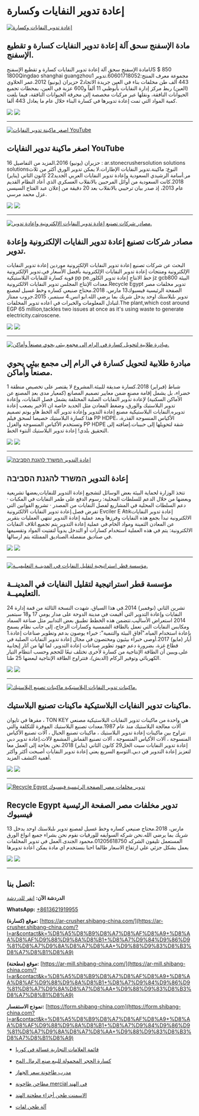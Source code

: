 # إعادة تدوير النفايات وكسارة

<a href="https://swt.shibang-china.com/?l=ar&img&k=%D8%A5%D8%B9%D8%A7%D8%AF%D8%A9+%D8%AA%D8%AF%D9%88%D9%8A%D8%B1+%D8%A7%D9%84%D9%86%D9%81%D8%A7%D9%8A%D8%A7%D8%AA+%D9%88%D9%83%D8%B3%D8%A7%D8%B1%D8%A9" target="_blank">![إعادة تدوير النفايات وكسارة](http://static.shibang-china.com/all-800x300/929.jpg)</a>

## مادة الإسفنج سحق آلة إعادة تدوير النفايات كسارة و تقطيع الإسفنج.
مادة الإسفنج سحق آلة إعادة تدوير النفايات كسارة و تقطيع الإسفنجUS $ 850 1800Qingdao shanghai guangzhou1 مجموعة معرف المنتج:60601718052.تدوير 443 ألف طن مخلفات بناء في العين جريدة الاتحاد2 حزيران (يونيو) 2012.عمر الحلاوي (العين) ربط مركز إدارة النفايات بأبوظبي 11 ألفاً و600 عزبة في العين، بمحطات تجميع الحيوانات النافقة، ونقلها عبر مركبات مخصصة إلى محرقة الحيوانات النافقة، فيما بلغت كمية المواد التي تمت إعادة تدويرها في كسارة البناء خلال عام ما يعادل 443 ألفا.


<a href="https://whatsapp.shibangsoft.com/WhatsApp.php" target="_blank" title="WhatsApp">![](http://static.shibang-china.com/icon/whatsapp.png)</a> <a href="https://swt.shibang-china.com/?l=ar&icon&k=%D8%A5%D8%B9%D8%A7%D8%AF%D8%A9+%D8%AA%D8%AF%D9%88%D9%8A%D8%B1+%D8%A7%D9%84%D9%86%D9%81%D8%A7%D9%8A%D8%A7%D8%AA+%D9%88%D9%83%D8%B3%D8%A7%D8%B1%D8%A9" target="_blank">![](http://static.shibang-china.com/icon/chat-ar.png)</a>

---

<a href="https://swt.shibang-china.com/?l=ar&img&k=%D8%A5%D8%B9%D8%A7%D8%AF%D8%A9+%D8%AA%D8%AF%D9%88%D9%8A%D8%B1+%D8%A7%D9%84%D9%86%D9%81%D8%A7%D9%8A%D8%A7%D8%AA+%D9%88%D9%83%D8%B3%D8%A7%D8%B1%D8%A9" target="_blank">![اصغر ماكينة تدوير النفايات YouTube](http://static.shibang-china.com/all-800x300/1151.jpg)</a>

## اصغر ماكينة تدوير النفايات YouTube
16 حزيران (يونيو) 2016.المزيد من التفاصيل : ar.stonecrushersolution solutions solutionsالنوع: ماكينة.تدوير النفايات الإطارات.لا يمكن تدوير الورق أكثر من ثلاث مر.أسامة الرشيدي السعودية وإعادة تدوير النفايات العربي الجديد22 كانون الثاني (يناير) 2018.كانت السعودية من أوائل المرحبين بالانقلاب العسكري الذي أعاد النظام القديم عام 2013، إذ صدر بيان ترحيبي بالانقلاب بعد 20 دقيقة من إعلان عبد الفتاح السيسي عزل محمد مرسي.


<a href="https://whatsapp.shibangsoft.com/WhatsApp.php" target="_blank" title="WhatsApp">![](http://static.shibang-china.com/icon/whatsapp.png)</a> <a href="https://swt.shibang-china.com/?l=ar&icon&k=%D8%A5%D8%B9%D8%A7%D8%AF%D8%A9+%D8%AA%D8%AF%D9%88%D9%8A%D8%B1+%D8%A7%D9%84%D9%86%D9%81%D8%A7%D9%8A%D8%A7%D8%AA+%D9%88%D9%83%D8%B3%D8%A7%D8%B1%D8%A9" target="_blank">![](http://static.shibang-china.com/icon/chat-ar.png)</a>

---

<a href="https://swt.shibang-china.com/?l=ar&img&k=%D8%A5%D8%B9%D8%A7%D8%AF%D8%A9+%D8%AA%D8%AF%D9%88%D9%8A%D8%B1+%D8%A7%D9%84%D9%86%D9%81%D8%A7%D9%8A%D8%A7%D8%AA+%D9%88%D9%83%D8%B3%D8%A7%D8%B1%D8%A9" target="_blank">![مصادر شركات تصنيع إعادة تدوير النفايات الإلكترونية وإعادة تدوير.](http://static.shibang-china.com/all-800x300/881.jpg)</a>

## مصادر شركات تصنيع إعادة تدوير النفايات الإلكترونية وإعادة تدوير.
البحث عن شركات تصنيع إعادة تدوير النفايات الإلكترونية موردين إعادة تدوير النفايات الإلكترونية ومنتجات إعادة تدوير النفايات الإلكترونية بأفضل الأسعار في.تدوير الإلكترونية قوية كسارة للنفايات البلاستيكية pp pe.خط الانتاج إعادة تدوير الكلور jz gcb800 البيئة معدات الإنتاج المجلس تدوير النفايات الالكترونية.Recycle Egypt تدوير مخلفات مصر الصفحة الرئيسية فيسبوك13 مارس، 2018.محتاج صنيعي كساره وخط غسيل لمصنع تدوير ىلبلاستك اوحد يدخل شريك بما يرضي الله.ابو انس.4 سبتمبر، 2015.جروب ممتاز لتبادل المعلومات والخبرات في اعاده تدوير المخلفات.The plant,which cost around EGP 65 million,tackles two issues at once as it&#39;s using waste to generate electricity.cairoscene.


<a href="https://whatsapp.shibangsoft.com/WhatsApp.php" target="_blank" title="WhatsApp">![](http://static.shibang-china.com/icon/whatsapp.png)</a> <a href="https://swt.shibang-china.com/?l=ar&icon&k=%D8%A5%D8%B9%D8%A7%D8%AF%D8%A9+%D8%AA%D8%AF%D9%88%D9%8A%D8%B1+%D8%A7%D9%84%D9%86%D9%81%D8%A7%D9%8A%D8%A7%D8%AA+%D9%88%D9%83%D8%B3%D8%A7%D8%B1%D8%A9" target="_blank">![](http://static.shibang-china.com/icon/chat-ar.png)</a>

---

<a href="https://swt.shibang-china.com/?l=ar&img&k=%D8%A5%D8%B9%D8%A7%D8%AF%D8%A9+%D8%AA%D8%AF%D9%88%D9%8A%D8%B1+%D8%A7%D9%84%D9%86%D9%81%D8%A7%D9%8A%D8%A7%D8%AA+%D9%88%D9%83%D8%B3%D8%A7%D8%B1%D8%A9" target="_blank">![مبادرة طلابية لتحويل كسارة في الرام إلى مجمع بيئي يحوي مصنعاً وأماكن.](http://static.shibang-china.com/all-800x300/197.jpg)</a>

## مبادرة طلابية لتحويل كسارة في الرام إلى مجمع بيئي يحوي مصنعاً وأماكن.
1 شباط (فبراير) 2018.كسارة صديقة للبيئة.المشروع لا يقتصر على تخصيص منطقة خضراء، بل يشمل إقامة مصنعٍ ضمن معايير تصميم المصانع (كمعيار مدى بعدِ المصنع عن الأماكن السكنية) لإعادة تدوير النفايات الصلبة المختلفة يشمل فصل النفايات، وإعادة تدوير البلاستيك والورق، وضغط المعادن مثل الحديد خاصة ان الأخير يصعب إعادة تدويره.النفايات البلاستيكية مصنع إعادة التدوير وإعادة تدوير آلة الخط هاو يوتم تصميم هذا كسارة البلاستيك خصيصا لسحق فيلم PP HDPE، الأكياس المنسوجة القذرة، وتستخدم الأكياس المنسوجة والغزل PP HDPE شقة لتحويلها إلى حبيبات.إضافته إلى التحقيق بلدي! إعادة تدوير البلاستيك النتوء الخط.


<a href="https://whatsapp.shibangsoft.com/WhatsApp.php" target="_blank" title="WhatsApp">![](http://static.shibang-china.com/icon/whatsapp.png)</a> <a href="https://swt.shibang-china.com/?l=ar&icon&k=%D8%A5%D8%B9%D8%A7%D8%AF%D8%A9+%D8%AA%D8%AF%D9%88%D9%8A%D8%B1+%D8%A7%D9%84%D9%86%D9%81%D8%A7%D9%8A%D8%A7%D8%AA+%D9%88%D9%83%D8%B3%D8%A7%D8%B1%D8%A9" target="_blank">![](http://static.shibang-china.com/icon/chat-ar.png)</a>

---

<a href="https://swt.shibang-china.com/?l=ar&img&k=%D8%A5%D8%B9%D8%A7%D8%AF%D8%A9+%D8%AA%D8%AF%D9%88%D9%8A%D8%B1+%D8%A7%D9%84%D9%86%D9%81%D8%A7%D9%8A%D8%A7%D8%AA+%D9%88%D9%83%D8%B3%D8%A7%D8%B1%D8%A9" target="_blank">![إعادة التدوير המשרד להגנת הסביבה](http://static.shibang-china.com/all-800x300/904.jpg)</a>

## إعادة التدوير המשרד להגנת הסביבה
​تتخذ الوزارة لحماية البيئة بعض الوسائل لتشجيع إعادة التدوير للنفايات,بعضها تشريعية وبعضها من خلال الدعم للسلطات المحلية: رسوم الدفع على طمر النفايات في المكبات &middot; دعم السلطات المحلية في المشاريع لفصل النفايات من المصدر &middot; تشريع القوانين التي تفرض فصل.إعادة تدوير النفايات الالكترونية Evciler E Atıkإعادة تدوير النفايات الالكترونية تبدأ بجمع هذه النفايات وفرزها وبعد عملية إعادة التدوير تنتهي العمليات بتقرير عن المعادن الثمينة ومواد الخام.في عملية إعادة التدوير يتم تجميع.اتلاف النفايات الالكترونية: يتم في هذه العملية استخدام كسارات أو التدخل يدوياً لتفتيت المواد وتقسيمها في صناديق منفصلة.الصناديق الممتلئة يتم ارسالها.


<a href="https://whatsapp.shibangsoft.com/WhatsApp.php" target="_blank" title="WhatsApp">![](http://static.shibang-china.com/icon/whatsapp.png)</a> <a href="https://swt.shibang-china.com/?l=ar&icon&k=%D8%A5%D8%B9%D8%A7%D8%AF%D8%A9+%D8%AA%D8%AF%D9%88%D9%8A%D8%B1+%D8%A7%D9%84%D9%86%D9%81%D8%A7%D9%8A%D8%A7%D8%AA+%D9%88%D9%83%D8%B3%D8%A7%D8%B1%D8%A9" target="_blank">![](http://static.shibang-china.com/icon/chat-ar.png)</a>

---

<a href="https://swt.shibang-china.com/?l=ar&img&k=%D8%A5%D8%B9%D8%A7%D8%AF%D8%A9+%D8%AA%D8%AF%D9%88%D9%8A%D8%B1+%D8%A7%D9%84%D9%86%D9%81%D8%A7%D9%8A%D8%A7%D8%AA+%D9%88%D9%83%D8%B3%D8%A7%D8%B1%D8%A9" target="_blank">![مؤسسة قطر استراتيجية لتقليل النفايات في المدينــة التعليميــة.](http://static.shibang-china.com/all-800x300/1344.jpg)</a>

## مؤسسة قطر استراتيجية لتقليل النفايات في المدينــة التعليميــة.
24 تشرين الثاني (نوفمبر) 2014.في هذا السياق، شهدت النسخة الثالثة من قمة إدارة النفايات وإعادة التدوير التي أقيمت في مدينة الدوحة على مدار يومي 17 و18 سبتمبر 2014 استعراض الأساليب.تتضمن هذه الخطط تطبيق بعض التدابير مثل صناعة السماد ومكابس النفايات التي تعمل بالطاقة الشمسية وكسارات الزجاج، إلى جانب نظام يسمح بإعادة استخدام المياه.&quot;آفاق البيئة والتنمية&quot;: خبراء يوصون بدعم وتطوير صناعات إعادة.1 أيار (مايو) 2017.أوصى خبراء بيئيون ومختصون في مجال إعادة تدوير النفايات الصلبة في قطاع غزة، بضرورة دعم جهود تطوير صناعات إعادة التدوير، لما لها من آثار إيجابية على.ويبين أن الطاقة الإنتاجية من كسارة لأخرى تختلف تبعًا للحجم وحسب انتظام التيار الكهربائي وتوفير الركام (الدبش)، فتتراوح الطاقة الإنتاجية لبعضها 25 طنا.


<a href="https://whatsapp.shibangsoft.com/WhatsApp.php" target="_blank" title="WhatsApp">![](http://static.shibang-china.com/icon/whatsapp.png)</a> <a href="https://swt.shibang-china.com/?l=ar&icon&k=%D8%A5%D8%B9%D8%A7%D8%AF%D8%A9+%D8%AA%D8%AF%D9%88%D9%8A%D8%B1+%D8%A7%D9%84%D9%86%D9%81%D8%A7%D9%8A%D8%A7%D8%AA+%D9%88%D9%83%D8%B3%D8%A7%D8%B1%D8%A9" target="_blank">![](http://static.shibang-china.com/icon/chat-ar.png)</a>

---

<a href="https://swt.shibang-china.com/?l=ar&img&k=%D8%A5%D8%B9%D8%A7%D8%AF%D8%A9+%D8%AA%D8%AF%D9%88%D9%8A%D8%B1+%D8%A7%D9%84%D9%86%D9%81%D8%A7%D9%8A%D8%A7%D8%AA+%D9%88%D9%83%D8%B3%D8%A7%D8%B1%D8%A9" target="_blank">![ماكينات تدوير النفايات البلاستيكية ماكينات تصنيع البلاستيك.](http://static.shibang-china.com/all-800x300/568.jpg)</a>

## ماكينات تدوير النفايات البلاستيكية ماكينات تصنيع البلاستيك.
مقرها في تايوان ، TON KEY هي واحدة من ماكينات تدوير النفايات البلاستيكية مصنعي آلات معالجة البلاستيك منذ عام 1987.معدات تصنيع البلاستيك الموفرة للتكلفة والتي تتراوح بين ماكينات إعادة تدوير البلاستيك ، ماكينات تصنيع الحبال ، آلات تصنيع الأكياس المنسوجة ، آلات الأكياس المنسوجة ، آلات تصنيع القماش المشمع لآلات.إعادة تدوير دبي إعادة تدوير النفايات سيت الحل29 كانون الثاني (يناير) 2018.نحن بحاجة إلى العمل معا لتعزيز إعادة التدوير في دبي.التوسع السريع يعني إعادة تدوير النفايات أصبحت أكثر وأكثر أهمية اكتشف المزيد.


<a href="https://whatsapp.shibangsoft.com/WhatsApp.php" target="_blank" title="WhatsApp">![](http://static.shibang-china.com/icon/whatsapp.png)</a> <a href="https://swt.shibang-china.com/?l=ar&icon&k=%D8%A5%D8%B9%D8%A7%D8%AF%D8%A9+%D8%AA%D8%AF%D9%88%D9%8A%D8%B1+%D8%A7%D9%84%D9%86%D9%81%D8%A7%D9%8A%D8%A7%D8%AA+%D9%88%D9%83%D8%B3%D8%A7%D8%B1%D8%A9" target="_blank">![](http://static.shibang-china.com/icon/chat-ar.png)</a>

---

<a href="https://swt.shibang-china.com/?l=ar&img&k=%D8%A5%D8%B9%D8%A7%D8%AF%D8%A9+%D8%AA%D8%AF%D9%88%D9%8A%D8%B1+%D8%A7%D9%84%D9%86%D9%81%D8%A7%D9%8A%D8%A7%D8%AA+%D9%88%D9%83%D8%B3%D8%A7%D8%B1%D8%A9" target="_blank">![Recycle Egypt تدوير مخلفات مصر الصفحة الرئيسية فيسبوك](http://static.shibang-china.com/all-800x300/462.jpg)</a>

## Recycle Egypt تدوير مخلفات مصر الصفحة الرئيسية فيسبوك
13 مارس، 2018.محتاج صنيعي كساره وخط غسيل لمصنع تدوير ىلبلاستك اوحد يدخل شريك بما يرضي الله.نحن شركه السوايفه للورقيات نقوم نحن بشراء جميع انواع الورق المستعمل تليفون الشركه 01205618750.محمود الجندى.العمل في تدوير المخلفات يعمل بشكل جزئي علي ارتفاع الاسعار طالما احنا بنستخدم اي مادة يمكن اعادة تدويرها

<a href="https://whatsapp.shibangsoft.com/WhatsApp.php" target="_blank" title="WhatsApp">![](http://static.shibang-china.com/icon/whatsapp.png)</a> <a href="https://swt.shibang-china.com/?l=ar&icon&k=%D8%A5%D8%B9%D8%A7%D8%AF%D8%A9+%D8%AA%D8%AF%D9%88%D9%8A%D8%B1+%D8%A7%D9%84%D9%86%D9%81%D8%A7%D9%8A%D8%A7%D8%AA+%D9%88%D9%83%D8%B3%D8%A7%D8%B1%D8%A9" target="_blank">![](http://static.shibang-china.com/icon/chat-ar.png)</a>

---
## اتصل بنا:

**الدردشة الآن:** [انقر للدردشة](https://swt.shibang-china.com?l=ar&contact&k=%D8%A5%D8%B9%D8%A7%D8%AF%D8%A9+%D8%AA%D8%AF%D9%88%D9%8A%D8%B1+%D8%A7%D9%84%D9%86%D9%81%D8%A7%D9%8A%D8%A7%D8%AA+%D9%88%D9%83%D8%B3%D8%A7%D8%B1%D8%A9)

**WhatsApp:**  [+8613621919955](https://whatsapp.shibangsoft.com/WhatsApp.php)

**موقع (كسارة):** [https://ar-crusher.shibang-china.com/](https://ar-crusher.shibang-china.com/?l=ar&contact&k=%D8%A5%D8%B9%D8%A7%D8%AF%D8%A9+%D8%AA%D8%AF%D9%88%D9%8A%D8%B1+%D8%A7%D9%84%D9%86%D9%81%D8%A7%D9%8A%D8%A7%D8%AA+%D9%88%D9%83%D8%B3%D8%A7%D8%B1%D8%A9)

**موقع (مطحنة):** [https://ar-mill.shibang-china.com/](https://ar-mill.shibang-china.com/?l=ar&contact&k=%D8%A5%D8%B9%D8%A7%D8%AF%D8%A9+%D8%AA%D8%AF%D9%88%D9%8A%D8%B1+%D8%A7%D9%84%D9%86%D9%81%D8%A7%D9%8A%D8%A7%D8%AA+%D9%88%D9%83%D8%B3%D8%A7%D8%B1%D8%A9)

**نموذج الاستفسار:** [https://form.shibang-china.com](https://form.shibang-china.com?l=ar&contact&k=%D8%A5%D8%B9%D8%A7%D8%AF%D8%A9+%D8%AA%D8%AF%D9%88%D9%8A%D8%B1+%D8%A7%D9%84%D9%86%D9%81%D8%A7%D9%8A%D8%A7%D8%AA+%D9%88%D9%83%D8%B3%D8%A7%D8%B1%D8%A9)

* [قائمة العلامات التجارية غسالة في كوريا](../30/%D9%82%D8%A7%D8%A6%D9%85%D8%A9%20%D8%A7%D9%84%D8%B9%D9%84%D8%A7%D9%85%D8%A7%D8%AA%20%D8%A7%D9%84%D8%AA%D8%AC%D8%A7%D8%B1%D9%8A%D8%A9%20%D8%BA%D8%B3%D8%A7%D9%84%D8%A9%20%D9%81%D9%8A%20%D9%83%D9%88%D8%B1%D9%8A%D8%A7.md)

* [كسارة الحجر المحمولة للبيع صنع الرمال المح](../26/%D9%83%D8%B3%D8%A7%D8%B1%D8%A9%20%D8%A7%D9%84%D8%AD%D8%AC%D8%B1%20%D8%A7%D9%84%D9%85%D8%AD%D9%85%D9%88%D9%84%D8%A9%20%D9%84%D9%84%D8%A8%D9%8A%D8%B9%20%D8%B5%D9%86%D8%B9%20%D8%A7%D9%84%D8%B1%D9%85%D8%A7%D9%84%20%D8%A7%D9%84%D9%85%D8%AD.md)

* [مدرب طاحونة سعر الجهاز](../29/%D9%85%D8%AF%D8%B1%D8%A8%20%D8%B7%D8%A7%D8%AD%D9%88%D9%86%D8%A9%20%D8%B3%D8%B9%D8%B1%20%D8%A7%D9%84%D8%AC%D9%87%D8%A7%D8%B2.md)

* [مطاحن طاحونة mercial في الهند](../27/%D9%85%D8%B7%D8%A7%D8%AD%D9%86%20%D8%B7%D8%A7%D8%AD%D9%88%D9%86%D8%A9%20mercial%20%D9%81%D9%8A%20%D8%A7%D9%84%D9%87%D9%86%D8%AF.md)

* [الاسمنت طحن أجزاء مطحنة الهند](../30/%D8%A7%D9%84%D8%A7%D8%B3%D9%85%D9%86%D8%AA%20%D8%B7%D8%AD%D9%86%20%D8%A3%D8%AC%D8%B2%D8%A7%D8%A1%20%D9%85%D8%B7%D8%AD%D9%86%D8%A9%20%D8%A7%D9%84%D9%87%D9%86%D8%AF.md)

* [آلة طحن لفات](../29/%D8%A2%D9%84%D8%A9%20%D8%B7%D8%AD%D9%86%20%D9%84%D9%81%D8%A7%D8%AA.md)